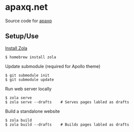# apaxq.net
Source code for [apaxq](https://apaxq.net)

## Setup/Use
[Install Zola](https://www.getzola.org/documentation/getting-started/installation/)

    $ homebrew install zola
    
Update submodule (required for Apollo theme)
    
    $ git submodule init
    $ git submodule update

Run web server locally

    $ zola serve
    $ zola serve --drafts    # Serves pages labled as drafts

Build a standalone website
    
    $ zola build
    $ zola build --drafts    # Builds pages labled as drafts
    
